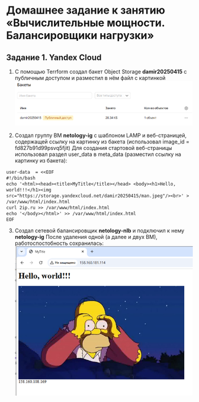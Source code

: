 # Домашнее задание к занятию «Вычислительные мощности. Балансировщики нагрузки»

## Задание 1. Yandex Cloud
1. С помощью Terrform cоздал бакет Object Storage **damir20250415** с публичным доступом и разместил в нём файл с картинкой
 ![](https://github.com/Granit16/Netology/blob/main/CloudProjectOrganisation/02/pic/bucket_damir20250415.png)

2. Создал группу ВМ **netology-ig** с шаблоном LAMP и веб-страницей, содержащей ссылку на картинку из бакета (использовал image_id = fd827b91d99psvq5fjit)
Для создания стартовой веб-страницы использовал раздел user_data в meta_data (разместил ссылку на картинку из бакета):
```
user-data  = <<EOF
#!/bin/bash
echo '<html><head><title>MyTitle</title></head> <body><h1>Hello, world!!!</h1><img src="https://storage.yandexcloud.net/damir20250415/man.jpeg"/><br>' > /var/www/html/index.html
curl 2ip.ru >> /var/www/html/index.html
echo '</body></html>' >> /var/www/html/index.html
EOF
```

3. Создал сетевой балансировщик **netology-nlb** и подключил к нему **netology-ig**
После удаления одной (а далее и двух ВМ), работоспостобность сохранилась:
  ![](https://github.com/Granit16/Netology/blob/main/CloudProjectOrganisation/02/pic/nlb.png)
